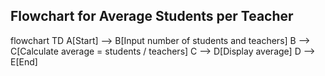 ## Flowchart for Average Students per Teacher
flowchart TD
    A[Start] --> B[Input number of students and teachers]
    B --> C[Calculate average = students / teachers]
    C --> D[Display average]
    D --> E[End]




